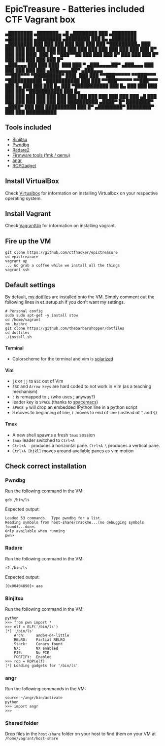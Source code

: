 # EpicTreasure - Batteries included CTF Vagrant box

   ▄████████    ▄███████▄  ▄█   ▄████████     ███        ▄████████    ▄████████    ▄████████    ▄████████ ███    █▄     ▄████████    ▄████████ 
  ███    ███   ███    ███ ███  ███    ███ ▀█████████▄   ███    ███   ███    ███   ███    ███   ███    ███ ███    ███   ███    ███   ███    ███ 
  ███    █▀    ███    ███ ███▌ ███    █▀     ▀███▀▀██   ███    ███   ███    █▀    ███    ███   ███    █▀  ███    ███   ███    ███   ███    █▀  
 ▄███▄▄▄       ███    ███ ███▌ ███            ███   ▀  ▄███▄▄▄▄██▀  ▄███▄▄▄       ███    ███   ███        ███    ███  ▄███▄▄▄▄██▀  ▄███▄▄▄     
▀▀███▀▀▀     ▀█████████▀  ███▌ ███            ███     ▀▀███▀▀▀▀▀   ▀▀███▀▀▀     ▀███████████ ▀███████████ ███    ███ ▀▀███▀▀▀▀▀   ▀▀███▀▀▀     
  ███    █▄    ███        ███  ███    █▄      ███     ▀███████████   ███    █▄    ███    ███          ███ ███    ███ ▀███████████   ███    █▄  
  ███    ███   ███        ███  ███    ███     ███       ███    ███   ███    ███   ███    ███    ▄█    ███ ███    ███   ███    ███   ███    ███ 
  ██████████  ▄████▀      █▀   ████████▀     ▄████▀     ███    ███   ██████████   ███    █▀   ▄████████▀  ████████▀    ███    ███   ██████████ 

## Tools included
* [Binjitsu](https://github.com/binjitsu/binjitsu)
* [Pwndbg](https://github.com/zachriggle/pwndbg)
* [Radare2](https://github.com/radare/radare2)
* [Firmware tools (fmk / qemu)](http://reverseengineering.stackexchange.com/questions/8829/cross-debugging-for-mips-elf-with-qemu-toolchain)
* [angr](https://github.com/angr/angr)
* [ROPGadget](https://github.com/JonathanSalwan/ROPgadget)

## Install VirtualBox
Check [Virtualbox](https://www.virtualbox.org/wiki/Downloads) for information on installing Virtualbox on your respective operating system.

## Install Vagrant
Check [VagrantUp](https://www.vagrantup.com/downloads.html) for information on installing vagrant.

## Fire up the VM
```
git clone https://github.com/ctfhacker/epictreasure
cd epictreasure
vagrant up
... Go grab a coffee while we install all the things
vagrant ssh
```

## Default settings
By default, [my dotfiles](http://github.com/ctfhacker/dotfiles) are installed onto the VM. Simply comment out the following lines in et_setup.sh if you don't want my settings.

```
# Personal config
sudo sudo apt-get -y install stow
cd /home/vagrant
rm .bashrc
git clone https://github.com/thebarbershopper/dotfiles
cd dotfiles
./install.sh
```

#### Terminal
* Colorscheme for the terminal and vim is [solarized](https://github.com/altercation/solarized)

#### Vim
* `jk` or `jj` to `ESC` out of Vim 
* `ESC` and `Arrow keys` are hard coded to not work in Vim (as a teaching mechanism)
* `:` is remapped to `;` (who uses ; anyway?)
* leader key is `SPACE` (thanks to [spacemacs](https://github.com/syl20bnr/spacemacs))
* `SPACE p` will drop an embedded IPython line in a python script
* `H` moves to beginning of line, `L` moves to end of line (instead of `^` and `$`)

#### Tmux
* A new shell spawns a fresh `tmux` session
* `tmux` leader switched to `Ctrl+A`
* `Ctrl+A -` produces a horizontal pane. `Ctrl+A \` produces a vertical pane.
* `Ctrl+A [hjkl]` moves around available panes as vim motion

## Check correct installation

### Pwndbg

Run the following command in the VM:
```
gdb /bin/ls
```

Expected output:
```
Loaded 53 commands.  Type pwndbg for a list.
Reading symbols from host-share/crackme...(no debugging symbols found)...done.
Only available when running
pwn>
```

### Radare

Run the following command in the VM:
```
r2 /bin/ls
```

Expected output:
```
[0x00404890]> aaa
```

### Binjitsu

Run the following command in the VM:
```
python
>>> from pwn import *
>>> elf = ELF('/bin/ls')
[*] '/bin/ls'
    Arch:     amd64-64-little
    RELRO:    Partial RELRO
    Stack:    Canary found
    NX:       NX enabled
    PIE:      No PIE
    FORTIFY:  Enabled
>>> rop = ROP(elf)
[*] Loading gadgets for '/bin/ls'
```

### angr

Run the following commands in the VM:
```
source ~/angr/bin/activate
python
>>> import angr
>>>
```

### Shared folder

Drop files in the `host-share` folder on your host to find them on your VM at `/home/vagrant/host-share`
